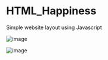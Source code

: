 # HTML_Happiness

Simple website layout using Javascript

![image](https://github.com/user-attachments/assets/32967c3a-f7c0-4924-abf1-217d67f36ade)

![image](https://github.com/user-attachments/assets/13163c3c-8d89-4793-8dc9-c110ba587e49)


